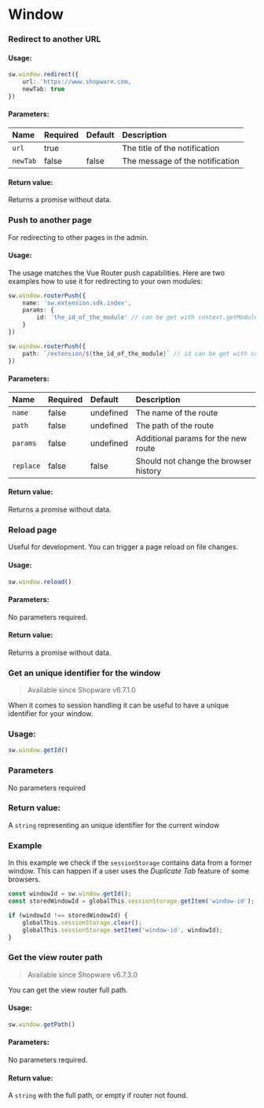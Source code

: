 # Window

### Redirect to another URL

#### Usage:  
```ts
sw.window.redirect({
    url: 'https://www.shopware.com,
    newTab: true
})
```

#### Parameters:
| Name | Required | Default | Description |
| :------ | :------ | :------ | :------ |
| `url` | true | | The title of the notification |
| `newTab` | false | false | The message of the notification |

#### Return value:
Returns a promise without data.

### Push to another page
For redirecting to other pages in the admin.

#### Usage:
The usage matches the Vue Router push capabilities. Here are two examples how to use it for redirecting to your own modules:

```ts
sw.window.routerPush({
    name: 'sw.extension.sdk.index',
    params: {
        id: 'the_id_of_the_module' // can be get with context.getModuleInformation
    }
})
```

```ts
sw.window.routerPush({
    path: `/extension/${the_id_of_the_module}` // id can be get with context.getModuleInformation
})
```

#### Parameters:
| Name | Required | Default | Description |
| :------ | :------ | :------ | :------ |
| `name` | false | undefined | The name of the route |
| `path` | false | undefined | The path of the route |
| `params` | false | undefined | Additional params for the new route |
| `replace` | false | false | Should not change the browser history |

#### Return value:
Returns a promise without data.

### Reload page

Useful for development. You can trigger a page reload on file changes.

#### Usage:  
```ts
sw.window.reload()
```

#### Parameters:
No parameters required.

#### Return value:
Returns a promise without data.

### Get an unique identifier for the window

> Available since Shopware v6.7.1.0

When it comes to session handling it can be useful to have a unique identifier for your window.

### Usage:
```ts
sw.window.getId() 
```

### Parameters
No parameters required

### Return value:
A `string` representing an unique identifier for the current window

### Example
In this example we check if the `sessionStorage` contains data from a former window. This can happen if a user uses the *Duplicate Tab* feature of some browsers.

```ts
const windowId = sw.window.getId();
const storedWindowId = globalThis.sessionStorage.getItem('window-id');

if (windowId !== storedWindowId) {
    globalThis.sessionStorage.clear();
    globalThis.sessionStorage.setItem('window-id', windowId);
}

```

### Get the view router path

> Available since Shopware v6.7.3.0

You can get the view router full path.

#### Usage:  
```ts
sw.window.getPath()
```

#### Parameters:
No parameters required.

#### Return value:
A `string` with the full path, or empty if router not found.
